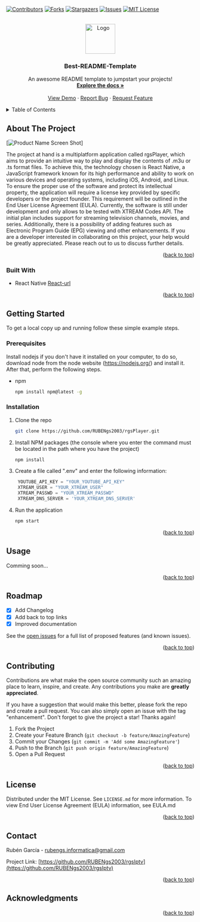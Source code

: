 <a name="readme-top"></a>
<!--
*** Thanks for checking out the Best-README-Template. If you have a suggestion
*** that would make this better, please fork the repo and create a pull request
*** or simply open an issue with the tag "enhancement".
*** Don't forget to give the project a star!
*** Thanks again! Now go create something AMAZING! :D
-->



<!-- PROJECT SHIELDS -->
<!--
*** I'm using markdown "reference style" links for readability.
*** Reference links are enclosed in brackets [ ] instead of parentheses ( ).
*** See the bottom of this document for the declaration of the reference variables
*** for contributors-url, forks-url, etc. This is an optional, concise syntax you may use.
*** https://www.markdownguide.org/basic-syntax/#reference-style-links
-->
[![Contributors][contributors-shield]][contributors-url]
[![Forks][forks-shield]][forks-url]
[![Stargazers][stars-shield]][stars-url]
[![Issues][issues-shield]][issues-url]
[![MIT License][license-shield]][license-url]



<!-- PROJECT LOGO -->
<br />
<div align="center">
  <a href="https://github.com/othneildrew/Best-README-Template">
    <img src="images/logo.png" alt="Logo" width="80" height="80">
  </a>

  <h3 align="center">Best-README-Template</h3>

  <p align="center">
    An awesome README template to jumpstart your projects!
    <br />
    <a href="https://github.com/othneildrew/Best-README-Template"><strong>Explore the docs »</strong></a>
    <br />
    <br />
    <a href="https://github.com/othneildrew/Best-README-Template">View Demo</a>
    ·
    <a href="https://github.com/othneildrew/Best-README-Template/issues">Report Bug</a>
    ·
    <a href="https://github.com/othneildrew/Best-README-Template/issues">Request Feature</a>
  </p>
</div>



<!-- TABLE OF CONTENTS -->
<details>
  <summary>Table of Contents</summary>
  <ol>
    <li>
      <a href="#about-the-project">About The Project</a>
      <ul>
        <li><a href="#built-with">Built With</a></li>
      </ul>
    </li>
    <li>
      <a href="#getting-started">Getting Started</a>
      <ul>
        <li><a href="#prerequisites">Prerequisites</a></li>
        <li><a href="#installation">Installation</a></li>
      </ul>
    </li>
    <li><a href="#usage">Usage</a></li>
    <li><a href="#roadmap">Roadmap</a></li>
    <li><a href="#contributing">Contributing</a></li>
    <li><a href="#license">License</a></li>
    <li><a href="#contact">Contact</a></li>
    <li><a href="#acknowledgments">Acknowledgments</a></li>
  </ol>
</details>



<!-- ABOUT THE PROJECT -->
## About The Project

[![Product Name Screen Shot][product-screenshot]]

The project at hand is a multiplatform application called rgsPlayer, which aims to provide an intuitive way to play and display the contents of .m3u or .ts format files. To achieve this, the technology chosen is React Native, a JavaScript framework known for its high performance and ability to work on various devices and operating systems, including iOS, Android, and Linux.
To ensure the proper use of the software and protect its intellectual property, the application will require a license key provided by specific developers or the project founder. This requirement will be outlined in the End User License Agreement (EULA).
Currently, the software is still under development and only allows to be tested with XTREAM Codes API. The initial plan includes support for streaming television channels, movies, and series. Additionally, there is a possibility of adding features such as Electronic Program Guide (EPG) viewing and other enhancements.
If you are a developer interested in collaborating on this project, your help would be greatly appreciated. Please reach out to us to discuss further details.

<p align="right">(<a href="#readme-top">back to top</a>)</p>



### Built With

* React Native [React-url]

<p align="right">(<a href="#readme-top">back to top</a>)</p>



<!-- GETTING STARTED -->
## Getting Started

To get a local copy up and running follow these simple example steps.

### Prerequisites

Install nodejs if you don't have it installed on your computer, to do so, download node from the node website (https://nodejs.org/) and install it. After that, perform the following steps.

* npm
  ```sh
  npm install npm@latest -g
  ```

### Installation

1. Clone the repo
   ```sh
   git clone https://github.com/RUBENgs2003/rgsPlayer.git
   ```
3. Install NPM packages (the console where you enter the command must be located in the path where you have the project)
   ```sh
   npm install
   ```
4. Create a file called ".env" and enter the following information:
   ```js
    YOUTUBE_API_KEY = "YOUR_YOUTUBE_API_KEY"
    XTREAM_USER = "YOUR_XTREAM_USER"
    XTREAM_PASSWD = "YOUR_XTREAM_PASSWD"
    XTREAM_DNS_SERVER = 'YOUR_XTREAM_DNS_SERVER'
   ```
5. Run the application
    ```sh
    npm start
    ```

<p align="right">(<a href="#readme-top">back to top</a>)</p>



<!-- USAGE EXAMPLES -->
## Usage

Comming soon...

<p align="right">(<a href="#readme-top">back to top</a>)</p>



<!-- ROADMAP -->
## Roadmap

- [x] Add Changelog
- [x] Add back to top links
- [x] Improved documentation

See the [open issues](https://github.com/RUBENgs2003/rgsIptv/issues) for a full list of proposed features (and known issues).

<p align="right">(<a href="#readme-top">back to top</a>)</p>



<!-- CONTRIBUTING -->
## Contributing

Contributions are what make the open source community such an amazing place to learn, inspire, and create. Any contributions you make are **greatly appreciated**.

If you have a suggestion that would make this better, please fork the repo and create a pull request. You can also simply open an issue with the tag "enhancement".
Don't forget to give the project a star! Thanks again!

1. Fork the Project
2. Create your Feature Branch (`git checkout -b feature/AmazingFeature`)
3. Commit your Changes (`git commit -m 'Add some AmazingFeature'`)
4. Push to the Branch (`git push origin feature/AmazingFeature`)
5. Open a Pull Request

<p align="right">(<a href="#readme-top">back to top</a>)</p>



<!-- LICENSE -->
## License

Distributed under the MIT License. See `LICENSE.md` for more information.
To view End User License Agreement (EULA) information, see EULA.md

<p align="right">(<a href="#readme-top">back to top</a>)</p>



<!-- CONTACT -->
## Contact

Rubén García - rubengs.informatica@gmail.com

Project Link: [https://github.com/RUBENgs2003/rgsIptv](https://github.com/RUBENgs2003/rgsIptv)

<p align="right">(<a href="#readme-top">back to top</a>)</p>



<!-- ACKNOWLEDGMENTS -->
## Acknowledgments

<!-- * [Choose an Open Source License](https://choosealicense.com)
* [GitHub Emoji Cheat Sheet](https://www.webpagefx.com/tools/emoji-cheat-sheet)
* [Malven's Flexbox Cheatsheet](https://flexbox.malven.co/)
* [Malven's Grid Cheatsheet](https://grid.malven.co/)
* [Img Shields](https://shields.io)
* [GitHub Pages](https://pages.github.com)
* [Font Awesome](https://fontawesome.com)
* [React Icons](https://react-icons.github.io/react-icons/search) -->

<p align="right">(<a href="#readme-top">back to top</a>)</p>



<!-- MARKDOWN LINKS & IMAGES -->
<!-- https://www.markdownguide.org/basic-syntax/#reference-style-links -->
[contributors-shield]: https://img.shields.io/github/contributors/RUBENgs2003/rgsIptv.svg?style=for-the-badge
[contributors-url]: https://github.com/RUBENgs2003/rgsIptv/graphs/contributors
[forks-shield]: https://img.shields.io/github/forks/RUBENgs2003/rgsIptv.svg?style=for-the-badge
[forks-url]: https://github.com/RUBENgs2003/rgsIptv/network/members
[stars-shield]: https://img.shields.io/github/stars/RUBENgs2003/rgsIptv.svg?style=for-the-badge
[stars-url]: https://github.com/RUBENgs2003/rgsIptv/stargazers
[issues-shield]: https://img.shields.io/github/issues/RUBENgs2003/rgsIptv.svg?style=for-the-badge
[issues-url]: https://github.com/RUBENgs2003/rgsIptv/issues
[license-shield]: https://img.shields.io/github/license/RUBENgs2003/rgsIptv.svg?style=for-the-badge
[license-url]: https://github.com/RUBENgs2003/rgsIptv/blob/main/LICENSE
[linkedin-shield]: https://img.shields.io/badge/-LinkedIn-black.svg?style=for-the-badge&logo=linkedin&colorB=555
[product-screenshot]: https://placehold.co/400?text=Comming+Soon&font=roboto
[React.js]: https://img.shields.io/badge/React-20232A?style=for-the-badge&logo=react&logoColor=61DAFB
[React-url]: https://reactjs.org/
